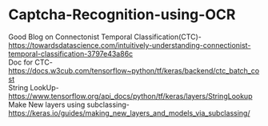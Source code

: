 # Captcha-Recognition-using-OCR
Good Blog on Connectonist Temporal Classification(CTC)- https://towardsdatascience.com/intuitively-understanding-connectionist-temporal-classification-3797e43a86c<br>
Doc for CTC- https://docs.w3cub.com/tensorflow~python/tf/keras/backend/ctc_batch_cost<br>
String LookUp- https://www.tensorflow.org/api_docs/python/tf/keras/layers/StringLookup<br>
Make New layers using subclassing- https://keras.io/guides/making_new_layers_and_models_via_subclassing/
